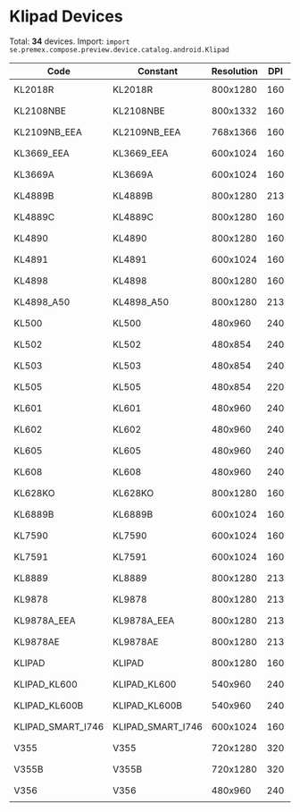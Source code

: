 # Klipad Devices

Total: **34** devices. Import: `import se.premex.compose.preview.device.catalog.android.Klipad`

| Code | Constant | Resolution | DPI | Compose Spec | Preview Usage |
|------|----------|------------|-----|-------------|---------------|
| KL2018R | KL2018R | 800x1280 | 160 | `spec:width=800px,height=1280px,dpi=160` | `@Preview(device = Klipad.KL2018R)` |
| KL2108NBE | KL2108NBE | 800x1332 | 160 | `spec:width=800px,height=1332px,dpi=160` | `@Preview(device = Klipad.KL2108NBE)` |
| KL2109NB_EEA | KL2109NB_EEA | 768x1366 | 160 | `spec:width=768px,height=1366px,dpi=160` | `@Preview(device = Klipad.KL2109NB_EEA)` |
| KL3669_EEA | KL3669_EEA | 600x1024 | 160 | `spec:width=600px,height=1024px,dpi=160` | `@Preview(device = Klipad.KL3669_EEA)` |
| KL3669A | KL3669A | 600x1024 | 160 | `spec:width=600px,height=1024px,dpi=160` | `@Preview(device = Klipad.KL3669A)` |
| KL4889B | KL4889B | 800x1280 | 213 | `spec:width=800px,height=1280px,dpi=213` | `@Preview(device = Klipad.KL4889B)` |
| KL4889C | KL4889C | 800x1280 | 160 | `spec:width=800px,height=1280px,dpi=160` | `@Preview(device = Klipad.KL4889C)` |
| KL4890 | KL4890 | 800x1280 | 160 | `spec:width=800px,height=1280px,dpi=160` | `@Preview(device = Klipad.KL4890)` |
| KL4891 | KL4891 | 600x1024 | 160 | `spec:width=600px,height=1024px,dpi=160` | `@Preview(device = Klipad.KL4891)` |
| KL4898 | KL4898 | 800x1280 | 160 | `spec:width=800px,height=1280px,dpi=160` | `@Preview(device = Klipad.KL4898)` |
| KL4898_A50 | KL4898_A50 | 800x1280 | 213 | `spec:width=800px,height=1280px,dpi=213` | `@Preview(device = Klipad.KL4898_A50)` |
| KL500 | KL500 | 480x960 | 240 | `spec:width=480px,height=960px,dpi=240` | `@Preview(device = Klipad.KL500)` |
| KL502 | KL502 | 480x854 | 240 | `spec:width=480px,height=854px,dpi=240` | `@Preview(device = Klipad.KL502)` |
| KL503 | KL503 | 480x854 | 240 | `spec:width=480px,height=854px,dpi=240` | `@Preview(device = Klipad.KL503)` |
| KL505 | KL505 | 480x854 | 220 | `spec:width=480px,height=854px,dpi=220` | `@Preview(device = Klipad.KL505)` |
| KL601 | KL601 | 480x960 | 240 | `spec:width=480px,height=960px,dpi=240` | `@Preview(device = Klipad.KL601)` |
| KL602 | KL602 | 480x960 | 240 | `spec:width=480px,height=960px,dpi=240` | `@Preview(device = Klipad.KL602)` |
| KL605 | KL605 | 480x960 | 240 | `spec:width=480px,height=960px,dpi=240` | `@Preview(device = Klipad.KL605)` |
| KL608 | KL608 | 480x960 | 240 | `spec:width=480px,height=960px,dpi=240` | `@Preview(device = Klipad.KL608)` |
| KL628KO | KL628KO | 800x1280 | 160 | `spec:width=800px,height=1280px,dpi=160` | `@Preview(device = Klipad.KL628KO)` |
| KL6889B | KL6889B | 600x1024 | 160 | `spec:width=600px,height=1024px,dpi=160` | `@Preview(device = Klipad.KL6889B)` |
| KL7590 | KL7590 | 600x1024 | 160 | `spec:width=600px,height=1024px,dpi=160` | `@Preview(device = Klipad.KL7590)` |
| KL7591 | KL7591 | 600x1024 | 160 | `spec:width=600px,height=1024px,dpi=160` | `@Preview(device = Klipad.KL7591)` |
| KL8889 | KL8889 | 800x1280 | 213 | `spec:width=800px,height=1280px,dpi=213` | `@Preview(device = Klipad.KL8889)` |
| KL9878 | KL9878 | 800x1280 | 213 | `spec:width=800px,height=1280px,dpi=213` | `@Preview(device = Klipad.KL9878)` |
| KL9878A_EEA | KL9878A_EEA | 800x1280 | 213 | `spec:width=800px,height=1280px,dpi=213` | `@Preview(device = Klipad.KL9878A_EEA)` |
| KL9878AE | KL9878AE | 800x1280 | 213 | `spec:width=800px,height=1280px,dpi=213` | `@Preview(device = Klipad.KL9878AE)` |
| KLIPAD | KLIPAD | 800x1280 | 160 | `spec:width=800px,height=1280px,dpi=160` | `@Preview(device = Klipad.KLIPAD)` |
| KLIPAD_KL600 | KLIPAD_KL600 | 540x960 | 240 | `spec:width=540px,height=960px,dpi=240` | `@Preview(device = Klipad.KLIPAD_KL600)` |
| KLIPAD_KL600B | KLIPAD_KL600B | 540x960 | 240 | `spec:width=540px,height=960px,dpi=240` | `@Preview(device = Klipad.KLIPAD_KL600B)` |
| KLIPAD_SMART_I746 | KLIPAD_SMART_I746 | 600x1024 | 160 | `spec:width=600px,height=1024px,dpi=160` | `@Preview(device = Klipad.KLIPAD_SMART_I746)` |
| V355 | V355 | 720x1280 | 320 | `spec:width=720px,height=1280px,dpi=320` | `@Preview(device = Klipad.V355)` |
| V355B | V355B | 720x1280 | 320 | `spec:width=720px,height=1280px,dpi=320` | `@Preview(device = Klipad.V355B)` |
| V356 | V356 | 480x960 | 240 | `spec:width=480px,height=960px,dpi=240` | `@Preview(device = Klipad.V356)` |

<!-- Generated automatically. Do not edit manually. -->
